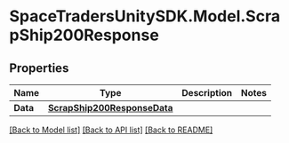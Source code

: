 # SpaceTradersUnitySDK.Model.ScrapShip200Response

## Properties

Name | Type | Description | Notes
------------ | ------------- | ------------- | -------------
**Data** | [**ScrapShip200ResponseData**](ScrapShip200ResponseData.md) |  | 

[[Back to Model list]](../README.md#documentation-for-models) [[Back to API list]](../README.md#documentation-for-api-endpoints) [[Back to README]](../README.md)

